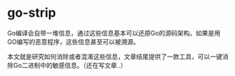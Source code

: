 # go-strip
Go编译会自带一堆信息，通过这些信息基本可以还原Go的源码架构。如果是用GO编写的恶意程序，这些信息甚至可以被溯源。

本文就是研究如何消除或者混淆这些信息，文章结尾提供了一款工具，可以一键消除Go二进制中的敏感信息。（还在写文章..）
